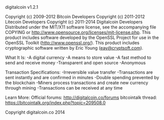 digitalcoin v1.2.1

Copyright (c) 2009-2012 Bitcoin Developers
Copyright (c) 2011-2012 Litecoin Developers
Copyright (c) 2011-2014 Digitalcoin Developers
Distributed under the MIT/X11 software license, see the accompanying
file COPYING or http://www.opensource.org/licenses/mit-license.php.
This product includes software developed by the OpenSSL Project for use in
the OpenSSL Toolkit (http://www.openssl.org/).  This product includes
cryptographic software written by Eric Young (eay@cryptsoft.com).

What It Is:
-A digital currency
-A means to store value
-A fast method to send and receive money
-Transparent and open source
-Anonymous

Transaction Specifications:
-Irreversible value transfer
-Transactions are sent instantly and are confirmed in minutes
-Double spending prevented by the blockchain
-Miners process transactions and create new currency through mining
-Transactions can be received at any time

Learn More:
Official forums: http://digitalcoin.co/forums
bitcointalk thread: https://bitcointalk.org/index.php?topic=209508.0

Copyright digitalcoin.co 2014

